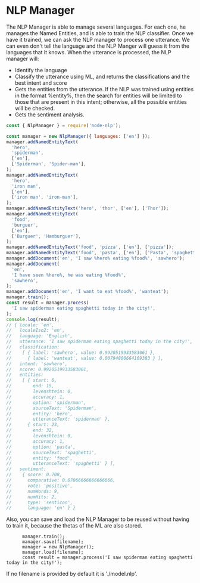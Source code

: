 # NLP Manager

The NLP Manager is able to manage several languages. For each one, he manages the Named Entities, and is able to train the NLP classifier. Once we have it trained, we can ask the NLP manager to process one utterance. We can even don't tell the language and the NLP Manger will guess it from the languages that it knows.
When the utterance is processed, the NLP manager will:

- Identify the language
- Classify the utterance using ML, and returns the classifications and the best intent and score
- Gets the entities from the utterance. If the NLP was trained using entities in the format %entity%, then the search for entities will be limited to those that are present in this intent; otherwise, all the possible entities will be checked.
- Gets the sentiment analysis.

```javascript
const { NlpManager } = require('node-nlp');

const manager = new NlpManager({ languages: ['en'] });
manager.addNamedEntityText(
  'hero',
  'spiderman',
  ['en'],
  ['Spiderman', 'Spider-man'],
);
manager.addNamedEntityText(
  'hero',
  'iron man',
  ['en'],
  ['iron man', 'iron-man'],
);
manager.addNamedEntityText('hero', 'thor', ['en'], ['Thor']);
manager.addNamedEntityText(
  'food',
  'burguer',
  ['en'],
  ['Burguer', 'Hamburguer'],
);
manager.addNamedEntityText('food', 'pizza', ['en'], ['pizza']);
manager.addNamedEntityText('food', 'pasta', ['en'], ['Pasta', 'spaghetti']);
manager.addDocument('en', 'I saw %hero% eating %food%', 'sawhero');
manager.addDocument(
  'en',
  'I have seen %hero%, he was eating %food%',
  'sawhero',
);
manager.addDocument('en', 'I want to eat %food%', 'wanteat');
manager.train();
const result = manager.process(
  'I saw spiderman eating spaghetti today in the city!',
);
console.log(result);
// { locale: 'en',
//   localeIso2: 'en',
//   language: 'English',
//   utterance: 'I saw spiderman eating spaghetti today in the city!',
//   classification:
//    [ { label: 'sawhero', value: 0.9920519933583061 },
//      { label: 'wanteat', value: 0.00794800664169383 } ],
//   intent: 'sawhero',
//   score: 0.9920519933583061,
//   entities:
//    [ { start: 6,
//        end: 15,
//        levenshtein: 0,
//        accuracy: 1,
//        option: 'spiderman',
//        sourceText: 'Spiderman',
//        entity: 'hero',
//        utteranceText: 'spiderman' },
//      { start: 23,
//        end: 32,
//        levenshtein: 0,
//        accuracy: 1,
//        option: 'pasta',
//        sourceText: 'spaghetti',
//        entity: 'food',
//        utteranceText: 'spaghetti' } ],
//   sentiment:
//    { score: 0.708,
//      comparative: 0.07866666666666666,
//      vote: 'positive',
//      numWords: 9,
//      numHits: 2,
//      type: 'senticon',
//      language: 'en' } }
```

Also, you can save and load the NLP Manager to be reused without having to train it, because the thetas of the ML are also stored.

```
      manager.train();
      manager.save(filename);
      manager = new NlpManager();
      manager.load(filename);
      const result = manager.process('I saw spiderman eating spaghetti today in the city!');
```

If no filename is provided by default it is './model.nlp'.
